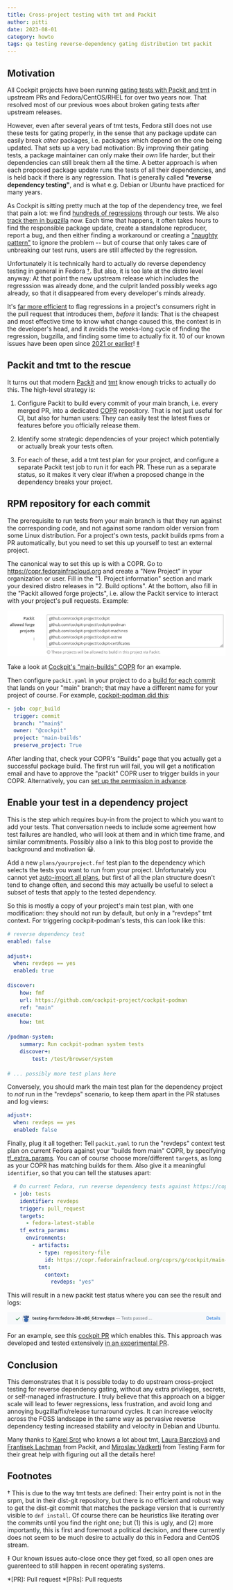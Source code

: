 ```yaml
---
title: Cross-project testing with tmt and Packit
author: pitti
date: 2023-08-01
category: howto
tags: qa testing reverse-dependency gating distribution tmt packit
---
```


## Motivation

All Cockpit projects have been running [gating tests with Packit and tmt](./fmf-unified-testing.html) in upstream PRs and Fedora/CentOS/RHEL for over two years now. That resolved most of our previous woes about broken gating tests after upstream releases.

However, even after several years of tmt tests, Fedora still does not use these tests for gating properly, in the sense that any package update can easily break *other* packages, i.e. packages which depend on the one being updated. That sets up a very bad motivation: By improving their gating tests, a package maintainer can only make their *own* life harder, but their dependencies can still break them all the time. A better approach is when each proposed package update runs the tests of all their dependencies, and is held back if there is any regression. That is generally called **"reverse dependency testing"**, and is what e.g. Debian or Ubuntu have practiced for many years.

As Cockpit is sitting pretty much at the top of the dependency tree, we feel that pain a lot: we find [hundreds of regressions](https://github.com/cockpit-project/bots/issues?q=is%3Aissue+label%3Aknownissue) through our tests. We also [track them in bugzilla](https://bugzilla.redhat.com/buglist.cgi?bug_status=__open__&bug_status=__closed__&f1=status_whiteboard&list_id=12879603&o1=substring&query_format=advanced&v1=CockpitTest) now. Each time that happens, it often takes hours to find the responsible package update, create a standalone reproducer, report a bug, and then either finding a workaround or creating a ["naughty pattern"](https://github.com/cockpit-project/bots/tree/main/naughty) to ignore the problem -- but of course that only takes care of unbreaking our test runs, users are still affected by the regression.

Unfortunately it is technically hard to actually do reverse dependency testing in general in Fedora [†](#footnotes). But also, it is too late at the distro level anyway: At that point the new upstream release which includes the regresssion was already done, and the culprit landed possibly weeks ago already, so that it disappeared from every developer's minds already.

It's [far more efficient](https://en.wikipedia.org/wiki/Shift-left_testing) to flag regressions in a project's consumers right in the pull request that introduces them, *before* it lands: That is the cheapest and most effective time to know what change caused this, the context is in the developer's head, and it avoids the weeks-long cycle of finding the regression, bugzilla, and finding some time to actually fix it. 10 of our known issues have been open since [2021 or earlier](https://github.com/cockpit-project/bots/issues?q=is%3Aissue+is%3Aopen+label%3Aknownissue+created%3A%3C2022-01-01)! [‡](#footnotes)

## Packit and tmt to the rescue

It turns out that modern [Packit](https://packit.dev/) and [tmt](https://tmt.readthedocs.io/) know enough tricks to actually do this. The high-level strategy is:

 1. Configure Packit to build every commit of your main branch, i.e. every merged PR, into a dedicated [COPR](https://copr.fedorainfracloud.org/) repository. That is not just useful for CI, but also for human users: They can easily test the latest fixes or features before you officially release them.

 2. Identify some strategic dependencies of your project which potentially or actually break your tests often.

 3. For each of these, add a tmt test plan for your project, and configure a separate Packit test job to run it for each PR. These run as a separate status, so it makes it very clear if/when a proposed change in the dependency breaks your project.

## RPM repository for each commit

The prerequisite to run tests from your main branch is that they run against the corresponding code, and not against some random older version from some Linux distribution. For a project's own tests, packit builds rpms from a PR automatically, but you need to set this up yourself to test an external project.

The canonical way to set this up is with a COPR. Go to <https://copr.fedorainfracloud.org> and create a "New Project" in your organization or user. Fill in the "1. Project information" section and mark your desired distro releases in "2. Build options". At the bottom, also fill in the "Packit allowed forge projects", i.e. allow the Packit service to interact with your project's pull requests. Example:

![packit allowed forge projects](/images/packit-allowed-forge-projects.png)

Take a look at [Cockpit's "main-builds" COPR](https://copr.fedorainfracloud.org/coprs/g/cockpit/main-builds/) for an example.

Then configure `packit.yaml` in your project to do a [build for each commit](https://packit.dev/docs/configuration/upstream/copr_build#supported-triggers) that lands on your "main" branch; that may have a different name for your project of course. For example, [cockpit-podman did this](https://github.com/cockpit-project/cockpit-podman/pull/1365):

```yaml
- job: copr_build
  trigger: commit
  branch: "^main$"
  owner: "@cockpit"
  project: "main-builds"
  preserve_project: True
```

After landing that, check your COPR's "Builds" page that you actually get a successful package build. The first run will fail, you will get a notification email and have to approve the "packit" COPR user to trigger builds in your COPR. Alternatively, you can [set up the permission in advance](https://packit.dev/docs/configuration/upstream/copr_build#using-a-custom-copr-project).

## Enable your test in a dependency project

This is the step which requires buy-in from the project to which you want to add your tests. That conversation needs to include some agreement how test failures are handled, who will look at them and in which time frame, and similar commitments. Possibly also a link to this blog post to provide the background and motivation 😀.

Add a new `plans/yourproject.fmf` test plan to the dependency which selects the
tests you want to run from your project. Unfortunately you cannot yet [auto-import all plans](https://github.com/teemtee/tmt/issues/1770), but first of all the plan structure doesn't tend to change often, and second this may actually be useful to select a subset of tests that apply to the tested dependency.

So this is mostly a copy of your project's main test plan, with one modification: they should not run by default, but only in a "revdeps" tmt context. For triggering cockpit-podman's tests, this can look like this:
```yaml
# reverse dependency test
enabled: false

adjust+:
  when: revdeps == yes
  enabled: true

discover:
    how: fmf
    url: https://github.com/cockpit-project/cockpit-podman
    ref: "main"
execute:
    how: tmt

/podman-system:
    summary: Run cockpit-podman system tests
    discover+:
        test: /test/browser/system

# ... possibly more test plans here
```

Conversely, you should mark the main test plan for the dependency project to *not* run in the "revdeps" scenario, to keep them apart in the PR statuses and log views:

```yaml
adjust+:
  when: revdeps == yes
  enabled: false
```

Finally, plug it all together: Tell `packit.yaml` to run the "revdeps" context test plan on current Fedora against your "builds from main" COPR, by specifying [tf_extra_params](https://packit.dev/docs/configuration/upstream/tests#optional-parameters). You can of course choose more/different `target`s, as long as your COPR has matching builds for them. Also give it a meaningful `identifier`, so that you can tell the statuses apart:

```yaml
  # On current Fedora, run reverse dependency tests against https://copr.fedorainfracloud.org/coprs/g/cockpit/main-builds/
  - job: tests
    identifier: revdeps
    trigger: pull_request
    targets:
      - fedora-latest-stable
    tf_extra_params:
      environments:
        - artifacts:
          - type: repository-file
            id: https://copr.fedorainfracloud.org/coprs/g/cockpit/main-builds/repo/fedora-$releasever/group_cockpit-main-builds-fedora-$releasever.repo
          tmt:
            context:
              revdeps: "yes"
```

This will result in a new packit test status where you can see the result and logs:

![packit revdeps test status](/images/packit-revdeps-test-status.png)

For an example, see this [cockpit PR](https://github.com/cockpit-project/cockpit/pull/19155) which enables this. This approach was developed and tested extensively [in an experimental PR](https://github.com/cockpit-project/cockpit/pull/19117).

## Conclusion

This demonstrates that it is possible today to do upstream cross-project testing for reverse dependency gating, without any extra privileges, secrets, or self-managed infrastructure. I truly believe that this approach on a bigger scale will lead to fewer regressions, less frustration, and avoid long and annoying bugzilla/fix/release turnaround cycles. It can increase velocity across the FOSS landscape in the same way as pervasive reverse dependency testing increased stability and velocity in Debian and Ubuntu.

Many thanks to [Karel Srot](https://github.com/kkaarreell) who knows a lot about tmt, [Laura Barcziová](https://github.com/lbarcziova) and [Frantisek Lachman](https://github.com/lachmanfrantisek) from Packit, and [Miroslav Vadkerti](https://github.com/thrix) from Testing Farm for their great help with figuring out all the details here!

## Footnotes

† This is due to the way tmt tests are defined: Their entry point is not in the srpm, but in their dist-git repository, but there is no efficient and robust way to get the dist-git commit that matches the package version that is currently visible to `dnf install`. Of course there can be heuristics like iterating over the commits until you find the right one; but (1) this is ugly, and (2) more importantly, this is first and foremost a political decision, and there currently does not seem to be much desire to actually do this in Fedora and CentOS stream.

‡ Our known issues auto-close once they get fixed, so all open ones are guarenteed to still happen in recent operating systems.

*[PR]: Pull request
*[PRs]: Pull requests
